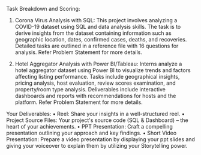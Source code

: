 Task Breakdown and Scoring:

1. Corona Virus Analysis with SQL:
This project involves analyzing a COVID-19 dataset using SQL and data analysis skills. The task is to derive
insights from the dataset containing information such as geographic location, dates, confirmed cases,
deaths, and recoveries. Detailed tasks are outlined in a reference file with 16 questions for analysis.
Refer Problem Statement for more details.

2. Hotel Aggregator Analysis with Power BI/Tableau:
Interns analyze a hotel aggregator dataset using Power BI to visualize trends and factors affecting listing
performance. Tasks include geographical insights, pricing analysis, host evaluation, review scores
examination, and property/room type analysis. Deliverables include interactive dashboards and reports
with recommendations for hosts and the platform.
Refer Problem Statement for more details.

Your Deliverables:
• Reel: Share your insights in a well-structured reel.
• Project Source Files: Your project's source code (SQL & Dashboard) – the heart of your achievements.
• PPT Presentation: Craft a compelling presentation outlining your approach and key findings.
• Short Video Presentation: Prepare a video presentation by displaying your ppt slides and giving your
voiceover to explain them by utilizing your Storytelling power.

